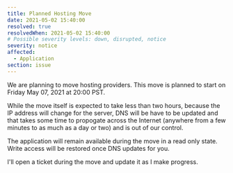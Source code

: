 ```yaml
---
title: Planned Hosting Move
date: 2021-05-02 15:40:00
resolved: true
resolvedWhen: 2021-05-02 15:40:00
# Possible severity levels: down, disrupted, notice
severity: notice
affected:
  - Application
section: issue
---
```


We are planning to move hosting providers.  This move
is planned to start on Friday May 07, 2021 at 20:00 PST.

While the move itself is expected to take less than two hours,
because the IP address will change for the server, DNS will
be have to be updated and that takes some time to propogate 
across the  Internet (anywhere from a few minutes to as much 
as a day or two) and is out of our control.

The application will remain available during the move in a
read only state.  Write access will be restored once DNS
updates for you.

I'll open a ticket during the move and update it as I
make progress.